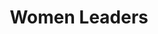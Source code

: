 ---
title: Women Leaders
hero_image: /images/womenTrainingGroupEMIT.webp
bookCover_image: /images/programs/WomenTrainingBook.webp
curriculumSprite_image: /images/sprites/sprite-womenLeaders.webp
id: 1
objective_markdown: >-
  Participants who completed this program will have gained invaluable skills to
  bring hope and transform the communities they serve with renewed
  responsibility.


  &nbsp;


  &nbsp;
motivation: >-
  Women leaders are the lifeblood of African society. EMIT strives to empower
  them to fulfill their significant role on every level of society.
status: current
entrance: >-
  No academic qualification is required. Applicants must be recognized as
  leaders either in their spiritual community, business or politics. Applicants
  from the grass-roots level to high-impact leaders are accepted. Applicants
  must be able to attend all classes, pay their tuition and train 10 other
  leaders.
delivery: >-
  Courses are presented face-to-face through a facilitation process in a small
  group format.
duration: This course consists of 19 subjects and will take 3 years to complete.
assessment: >-
  Assessment of learning is incorporated within the course material and
  therefore is done regularly and throughout the program.
certification: >-
  The curriculum is designed to address wholistic leadership development to
  ensure community impact and transformation. It is therefore not an academic
  qualification. A “Certificate of Completion” is issued at the completion of
  the program.
graduation: >-
  Students graduate after they have attended all classes, trained 10 other
  leaders and paid their tuition in full. Graduations take place at each local
  venue.
description_markdown: >-
  Women are placed in leadership and executive level positions at an increasing
  rate. Yet, in Africa, most educational and development programs are focused on
  men. Women are many times encouraged to rather pursue more traditional roles.
  This program is focused entirely on women and their development. It gives
  these leaders the theoretical framework, but also the practical knowledge and
  skills to rise above their circumstances and bring systematic change to the
  communities they serve. The program is designed to address 3 main areas needed
  for transformation – personal and character development, leadership
  development and professional skills development. &nbsp;
curricula:
  - title: Basic Computer Skills
    objective: This course provides practical computer knowledge and computer skills.
    days_number: 29
    sprite_selection_number: 1
    image_url: >-
      https://res.cloudinary.com/sonya-ninja/image/upload/h_300,w_300,c_thumb,f_auto,g_custom,q_auto/v1620879371/emit/images/women/wman-leader-training-workplace_phra3v.jpg
  - title: Biblical Worldview
    objective: >-
      This course examines how animism, polytheism, and secularism all
      contribute to societal worldviews. The course also sets forth a distinctly
      Biblical worldview.
    days_number: 40
    sprite_selection_number: 2
    image_url: >-
      https://res.cloudinary.com/sonya-ninja/image/upload/h_300,w_300,c_thumb,f_auto,q_auto/v1620879366/emit/images/women/african-women-leaders-biblical-world-view_awgdfb.jpg
  - title: Business Skills 1
    objective: >-
      This course focuses on how to lead a business meeting, financial planning
      for business and personal budgeting.
    days_number: 55
    sprite_selection_number: 3
    image_url: >-
      https://res.cloudinary.com/sonya-ninja/image/upload/h_300,w_300,c_thumb,f_auto,g_custom,q_auto/v1620879363/emit/images/women/Africa-Woman-Leader_hwehtx.jpg
  - title: Business skills 2
    objective: >-
      This course builds on the knowledge gained in Business skills 1 and
      continues by examining principles of entrepreneurship, small business
      ideas and models and negotiation skills.
    days_number: 55
    sprite_selection_number: 4
    image_url: >-
      https://res.cloudinary.com/sonya-ninja/image/upload/h_300,w_300,c_thumb,f_auto,g_custom,q_auto/v1620879372/emit/images/women/woman-farmer_fhxctp.jpg
  - title: Emotional Wellness
    objective: >-
      This course examines the nature of emotional trauma including special
      considerations for children, how to respond to the trauma victim, when to
      refer someone to other resources, the biblical call to advocate for the
      voiceless and the critical importance of self-care.
    days_number: 35
    sprite_selection_number: 5
    image_url: >-
      https://res.cloudinary.com/sonya-ninja/image/upload/h_300,w_300,c_thumb,f_auto,g_custom,q_auto/v1620879372/emit/images/women/African-women-leaders-hugging_wsyncy.jpg
  - title: Family
    objective: >-
      This course focuses on the wholistic health of the family.  This course
      addresses the importance of a healthy marriage, sexuality and family
      planning, how to raise a balanced child, and our responsibility towards
      seniors, widows and the disabled.
    days_number: 55
    sprite_selection_number: 6
    image_url: >-
      https://res.cloudinary.com/sonya-ninja/image/upload/h_300,w_300,c_thumb,f_auto,q_auto/v1620889599/emit/images/family/African-leadership-mothers_vzn8rl.jpg
  - title: Gender Theory
    objective: >-
      This course is a biblical examination of gender equality and God's
      positive view of women.
    days_number: 35
    sprite_selection_number: 8
    image_url: >-
      https://res.cloudinary.com/sonya-ninja/image/upload/h_300,w_300,c_thumb,f_auto,g_custom,q_auto/v1620879370/emit/images/women/African-girsl-and-boys_rbaqle.png
  - title: Health
    objective: >-
      This course provides practical tools to address the health of communities:
      Basic first aid, information about "dreaded deseases," how to maintain
      food hygiene, and the importance of a balanced diet.
    days_number: 80
    sprite_selection_number:
    image_url: >-
      https://res.cloudinary.com/sonya-ninja/image/upload/h_300,w_300,c_thumb,f_auto,g_custom,q_auto/v1620882211/emit/images/health/EMIT-heroPoster_pmgek5.jpg
  - title: Introduction to Leadership
    objective: >-
      This is an introductory course to the principles of effective leadership
      and leadership ethics.
    days_number: 35
    sprite_selection_number: 9
    image_url: >-
      https://res.cloudinary.com/sonya-ninja/image/upload/h_300,w_300,c_thumb,f_auto,g_custom,q_auto/v1620888009/emit/images/community/EMIT-leaders-community_rxr3k7.jpg
  - title: Leadership Practice
    objective: >-
      This course examines the practices of effective leaders: developing strong
      teamwork, leading yourself, investing in yourself and your team,
      developing good habits, and managing stress.
    days_number: 50
    sprite_selection_number:
    image_url: >-
      https://res.cloudinary.com/sonya-ninja/image/upload/h_300,w_300,c_thumb,f_auto,g_custom,q_auto/v1620887837/emit/images/business/africa-leaders-entrepreneurs_ons81d.jpg
  - title: Life skills 1
    objective: >-
      The goal of this course is to help the student articulate a clear vision
      for their life and develop a plan to attain developed goals.
    days_number: 35
    sprite_selection_number: 10
    image_url: >-
      https://res.cloudinary.com/sonya-ninja/image/upload/h_300,w_300,c_thumb,f_auto,g_custom,q_auto/v1620879371/emit/images/women/happy-woman-leader-emit-training_c8nywa.jpg
  - title: Life skills 2
    objective: >-
      This course will walk a student through the process of writing a CV, and
      applying for and interviewing for a job. Communication and problem solving
      skills are highlighted and the importance of personal, social, business,
      and electronic etiquette is examined.
    days_number: 70
    sprite_selection_number: 11
    image_url: >-
      https://res.cloudinary.com/sonya-ninja/image/upload/h_300,w_300,c_thumb,f_auto,g_custom,q_auto/v1620879369/emit/images/women/africa-2654370_rpaaxc.jpg
  - title: Mentoring
    objective: >-
      We examine Biblical and practical ways to establish healthy and productive
      mentoring relationships.
    days_number: 35
    sprite_selection_number: 12
    image_url: >-
      https://res.cloudinary.com/sonya-ninja/image/upload/h_300,w_300,c_thumb,f_auto,g_custom,q_auto/v1620879363/emit/images/women/African-Business-Women_ohqyds.jpg
  - title: Self-Management
    objective: >-
      This course provides a reproducible model for developing and fostering
      healthy interpersonal relationships.  It also emphasizes the importance of
      emotional intelligence, problem solving, creative thinking, and healthy
      self image and confidence.
    days_number: 55
    sprite_selection_number: 13
    image_url: >-
      https://res.cloudinary.com/sonya-ninja/image/upload/h_300,w_300,c_thumb,f_auto,q_auto/v1620887794/emit/images/family/africa-leadership-relationship_ju9gna.jpg
  - title: Time and Project Management
    objective: >-
      This course addresss the importance of good time management skills and
      examines the steps and skills needed to manage a project, big or small,
      effectively.
    days_number: 35
    sprite_selection_number: 14
    image_url: >-
      https://res.cloudinary.com/sonya-ninja/image/upload/h_300,w_300,c_thumb,f_auto,g_custom,q_auto/v1620879370/emit/images/women/woman-writing-life-plan_sr55zd.jpg
  - title: The Kingdom of God
    objective: >-
      This course examines the Biblical understanding of the Kingdom and how it
      provides us with an understanding of all that we do for Christ.
    days_number: 40
    sprite_selection_number:
    image_url: >-
      https://res.cloudinary.com/sonya-ninja/image/upload/h_300,w_300,c_thumb,f_auto,q_auto/v1620887799/emit/images/family/EMIT-leaders-rural-africa_inzgvm.jpg
  - title: Understanding the Bible
    objective: >-
      This course will help students understand the Bible and its context as a
      whole: the central message, history, lay out, old & new testament and the
      use of other resources.
    days_number: 40
    sprite_selection_number:
    image_url: >-
      https://res.cloudinary.com/sonya-ninja/image/upload/h_300,w_300,c_thumb,f_auto,g_custom,q_auto/v1620879372/emit/images/women/woman-leader-bible_j0glfi.jpg
  - title: Marriage
    objective: >-
      The course examines the Old and New Testament teachings regarding marriage
      as well as sexuality, children, divorce, and remarriage.
    days_number: 55
    sprite_selection_number:
    image_url: >-
      https://res.cloudinary.com/sonya-ninja/image/upload/h_300,w_300,c_thumb,f_auto,g_custom,q_auto/v1620879369/emit/images/women/happy-couple-leadership_kdb12q.jpg
---